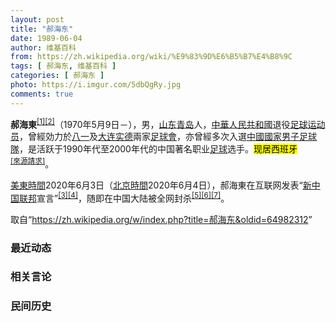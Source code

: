 ```yaml
---
layout: post
title: "郝海东"
date: 1989-06-04
author: 维基百科
from: https://zh.wikipedia.org/wiki/%E9%83%9D%E6%B5%B7%E4%B8%9C
tags: [ 郝海东, 维基百科 ]
categories: [ 郝海东 ]
photo: https://i.imgur.com/5dbQgRy.jpg
comments: true
---
```

<div class="mw-parser-output">
<div id="noteTA-8c91db24" class="noteTA"><div class="noteTA-group"><div data-noteta-group-source="module" data-noteta-group="Football"></div><div data-noteta-group-source="module" data-noteta-group="EPL"></div></div><div class="noteTA-local"><div data-noteta-code="zh-hk:C朗;zh-tw:羅納度;zh-cn:C罗;"></div></div></div>

<p><b>郝海東</b><sup id="cite_ref-1" class="reference"><a href="#cite_note-1">[1]</a></sup><sup id="cite_ref-2" class="reference"><a href="#cite_note-2">[2]</a></sup>（1970年5月9日<span class="useeditintro" title="Template:BLP editintro">－</span>），男，<a href="/wiki/%E5%B1%B1%E4%B8%9C" class="mw-redirect" title="山东">山东</a><a href="/wiki/%E9%9D%92%E5%B2%9B" class="mw-redirect" title="青岛">青岛</a>人，<a href="/wiki/%E4%B8%AD%E8%8F%AF%E4%BA%BA%E6%B0%91%E5%85%B1%E5%92%8C%E5%9C%8B" class="mw-redirect" title="中華人民共和國">中華人民共和國</a>退役<a href="/wiki/%E8%B6%B3%E7%90%83" title="足球">足球</a><a href="/wiki/%E8%BF%90%E5%8A%A8%E5%91%98" title="运动员">运动员</a>，曾經効力於<a href="/wiki/%E5%85%AB%E4%B8%80%E8%B6%B3%E7%90%83%E4%BF%B1%E4%B9%90%E9%83%A8" title="八一足球俱乐部">八一</a>及<a href="/wiki/%E5%A4%A7%E8%BF%9E%E5%AE%9E%E5%BE%B7" class="mw-redirect" title="大连实德">大连实德</a>兩家<a href="/wiki/%E8%B6%B3%E7%90%83%E6%9C%83" class="mw-redirect" title="足球會">足球會</a>，亦曾經多次入選<a href="/wiki/%E4%B8%AD%E5%9C%8B%E5%9C%8B%E5%AE%B6%E7%94%B7%E5%AD%90%E8%B6%B3%E7%90%83%E9%9A%8A" class="mw-redirect" title="中國國家男子足球隊">中國國家男子足球隊</a>，是活跃于1990年代至2000年代的中国著名职业<a href="/wiki/%E8%B6%B3%E7%90%83" title="足球">足球</a>选手。<mark class="template-facttext" title="需要提供文献来源">现居西班牙</mark><sup class="noprint Template-Fact"><a href="/wiki/Wikipedia:%E5%88%97%E6%98%8E%E6%9D%A5%E6%BA%90" title="Wikipedia:列明来源"><span style="white-space: nowrap;" title="来源请求。">[來源請求]</span></a></sup>。
</p><p><a href="/wiki/%E7%BE%8E%E6%9D%B1%E6%99%82%E9%96%93" class="mw-redirect" title="美東時間">美東時間</a>2020年6月3日（<a href="/wiki/%E5%8C%97%E4%BA%AC%E6%97%B6%E9%97%B4" title="北京时间">北京時間</a>2020年6月4日），郝海東在互联网发表“<a href="/wiki/%E6%96%B0%E4%B8%AD%E5%9B%BD%E8%81%94%E9%82%A6" title="新中国联邦">新中国联邦</a>宣言”<sup id="cite_ref-3" class="reference"><a href="#cite_note-3">[3]</a></sup><sup id="cite_ref-4" class="reference"><a href="#cite_note-4">[4]</a></sup>，随即在中国大陆被全网封杀<sup id="cite_ref-5" class="reference"><a href="#cite_note-5">[5]</a></sup><sup id="cite_ref-6" class="reference"><a href="#cite_note-6">[6]</a></sup><sup id="cite_ref-7" class="reference"><a href="#cite_note-7">[7]</a></sup>。
</p>
</div><noscript><img src="//zh.wikipedia.org/wiki/Special:CentralAutoLogin/start?type=1x1" alt="" title="" width="1" height="1" style="border: none; position: absolute;"></noscript>
<div class="printfooter">取自“<a dir="ltr" href="https://zh.wikipedia.org/w/index.php?title=郝海东&amp;oldid=64982312">https://zh.wikipedia.org/w/index.php?title=郝海东&amp;oldid=64982312</a>”</div><div id="recent-news"><h3>最近动态</h3><ul></ul></div><div id="open-opinion"><h3>相关言论</h3><ul></ul></div><div id="mjls-record"><h3>民间历史</h3><ul></ul></div>